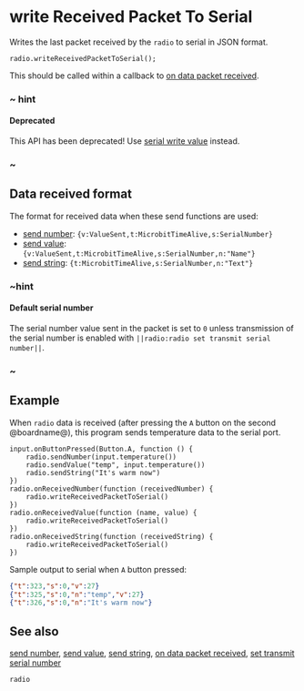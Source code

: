# write Received Packet To Serial

Writes the last packet received by the ``radio`` to serial in JSON format.

```sig
radio.writeReceivedPacketToSerial();
```

This should be called within a callback to
[on data packet received](/reference/radio/on-data-packet-received).

### ~ hint

#### Deprecated

This API has been deprecated! Use [serial write value](/reference/serial/write-value) instead.

### ~

## Data received format

The format for received data when these send functions are used:

- [send number](/reference/radio/send-number): ```{v:ValueSent,t:MicrobitTimeAlive,s:SerialNumber}```
- [send value](/reference/radio/send-value): ```{v:ValueSent,t:MicrobitTimeAlive,s:SerialNumber,n:"Name"}```
- [send string](/reference/radio/send-string): ```{t:MicrobitTimeAlive,s:SerialNumber,n:"Text"}```

### ~hint

#### Default serial number

The serial number value sent in the packet is set to `0` unless transmission of the serial number is enabled with ``||radio:radio set transmit serial number||``.

### ~

## Example

When ```radio``` data is received (after pressing the ``A`` button on
the second @boardname@), this program sends temperature data to the 
serial port.

```blocks
input.onButtonPressed(Button.A, function () {
    radio.sendNumber(input.temperature())
    radio.sendValue("temp", input.temperature())
    radio.sendString("It's warm now")
})
radio.onReceivedNumber(function (receivedNumber) {
    radio.writeReceivedPacketToSerial()
})
radio.onReceivedValue(function (name, value) {
    radio.writeReceivedPacketToSerial()
})
radio.onReceivedString(function (receivedString) {
    radio.writeReceivedPacketToSerial()
})
```
Sample output to serial when ``A`` button pressed:

```json
{"t":323,"s":0,"v":27}
{"t":325,"s":0,"n":"temp","v":27}
{"t":326,"s":0,"n":"It's warm now"}
```

## See also

[send number](/reference/radio/send-number),
[send value](/reference/radio/send-value),
[send string](/reference/radio/send-string),
[on data packet received](/reference/radio/on-data-packet-received),
[set transmit serial number](/reference/radio/set-transmit-serial-number)

```package
radio
```
